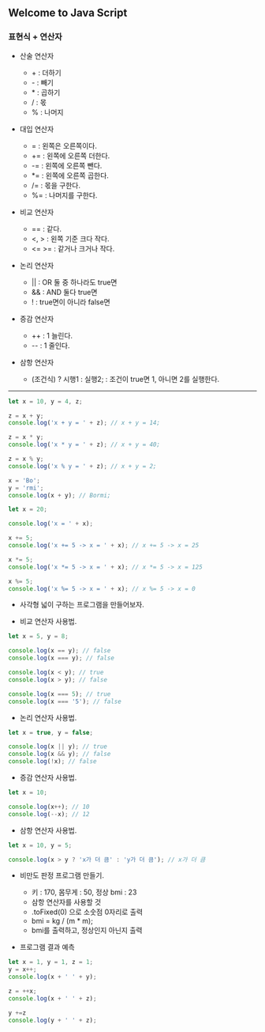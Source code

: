 ## Welcome to Java Script

### 표현식 + 연산자

- 산술 연산자
    - \+ : 더하기
    - \- : 빼기
    - \* : 곱하기
    - / : 몫
    - % : 나머지

- 대입 연산자
    - = : 왼쪽은 오른쪽이다.
    - \+= : 왼쪽에 오른쪽 더한다.
    - \-= : 왼쪽에 오른쪽 뺀다.
    - *= : 왼쪽에 오른쪽 곱한다.
    - /= : 몫을 구한다.
    - %= : 나머지를 구한다.

- 비교 연산자
    - == : 같다.
    - <, > : 왼쪽 기준 크다 작다.
    - <= >=  : 같거나 크거나 작다.

- 논리 연산자
    - || : OR 둘 중 하나라도 true면
    - && : AND 둘다 true면
    - ! : true면이 아니라 false면

- 증감 연산자
    - ++ : 1 늘린다.
    - -- : 1 줄인다.

- 삼항 연산자
    - (조건식) ? 시행1 : 실행2; : 조건이 true면 1, 아니면 2를 실행한다.

---
```js
let x = 10, y = 4, z;

z = x + y;
console.log('x + y = ' + z); // x + y = 14;

z = x * y;
console.log('x * y = ' + z); // x + y = 40;

z = x % y;
console.log('x % y = ' + z); // x + y = 2;

x = 'Bo';
y = 'rmi';
console.log(x + y); // Bormi;
```


```js
let x = 20;

console.log('x = ' + x);

x += 5;
console.log('x += 5 -> x = ' + x); // x += 5 -> x = 25

x *= 5;
console.log('x *= 5 -> x = ' + x); // x *= 5 -> x = 125

x %= 5;
console.log('x %= 5 -> x = ' + x); // x %= 5 -> x = 0
```

- 사각형 넓이 구하는 프로그램을 만들어보자.

- 비교 연산자 사용법.


```js
let x = 5, y = 8;

console.log(x == y); // false
console.log(x === y); // false

console.log(x < y); // true
console.log(x > y); // false

console.log(x === 5); // true
console.log(x === '5'); // false
```

- 논리 연산자 사용법.


```js
let x = true, y = false;

console.log(x || y); // true
console.log(x && y); // false
console.log(!x); // false
```

- 증감 연산자 사용법.


```js
let x = 10;

console.log(x++); // 10
console.log(--x); // 12
```

- 삼항 연산자 사용법.


```js
let x = 10, y = 5;

console.log(x > y ? 'x가 더 큼' : 'y가 더 큼'); // x가 더 큼
```

- 비만도 판정 프로그램 만들기.
    - 키 : 170, 몸무게 : 50, 정상 bmi : 23
    - 삼항 연산자를 사용할 것
    - .toFixed(0) 으로 소숫점 0자리로 출력
    - bmi = kg / (m * m);
    - bmi를 출력하고, 정상인지 아닌지 출력


- 프로그램 결과 예측
```js
let x = 1, y = 1, z = 1;
y = x++;
console.log(x + ' ' + y);

z = ++x;
console.log(x + ' ' + z);

y +=z
console.log(y + ' ' + z);
```